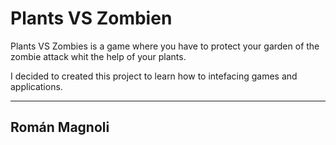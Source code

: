 # Plants VS Zombien #

Plants VS Zombies is a game where you have to protect your garden of the zombie attack whit the help of your plants.

I decided to created this project to learn how to intefacing games and applications.

----------------------------------------------------------------------------------
Román Magnoli
----------------------------------------------------------------------------------
